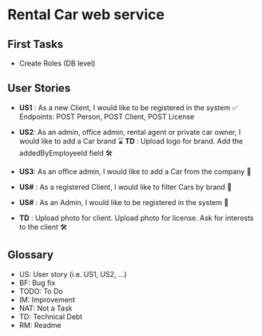 # Rental Car web service

## First Tasks

- Create Roles (DB level)

## User Stories

- **US1** : As a new Client, I would like to be registered in the system :white_check_mark:
  Endpoints: POST Person, POST Client, POST License

- **US2**: As an admin, office admin, rental agent or private car owner, I would like to add a Car brand :hourglass:
  **TD** : Upload logo for brand. Add the addedByEmployeeId field :hammer_and_wrench:

- **US3**: As an office admin, I would like to add a Car from the company :rocket:


- **US#** : As a registered Client, I would like to filter Cars by brand :rocket:
- **US#** : As an Admin, I would like to be registered in the system :rocket:
- **TD** : Upload photo for client. Upload photo for license. Ask for interests to the client :hammer_and_wrench:

## Glossary

- US<int>: User story (i.e. US1, US2, ...)
- BF: Bug fix
- TODO: To Do
- IM: Improvement
- NAT: Not a Task
- TD: Technical Debt
- RM: Readme
